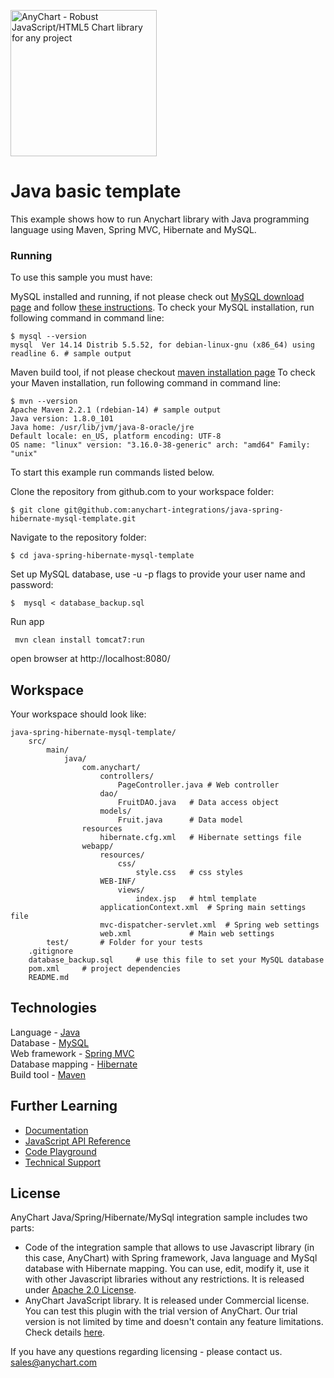 [<img src="https://cdn.anychart.com/images/logo-transparent-segoe.png?2" width="234px" alt="AnyChart - Robust JavaScript/HTML5 Chart library for any project">](https://www.anychart.com)
# Java basic template

This example shows how to run Anychart library with Java programming language using Maven, Spring MVC, Hibernate and MySQL.

### Running
To use this sample you must have:

MySQL installed and running, if not please check out [MySQL download page](https://dev.mysql.com/downloads/installer/) and follow [these instructions](http://dev.mysql.com/doc/refman/5.7/en/installing.html).
To check your MySQL installation, run following command in command line:
```
$ mysql --version
mysql  Ver 14.14 Distrib 5.5.52, for debian-linux-gnu (x86_64) using readline 6. # sample output
```
Maven build tool, if not please checkout [maven installation page](https://maven.apache.org/install.html)
To check your Maven installation, run following command in command line:
```
$ mvn --version
Apache Maven 2.2.1 (rdebian-14) # sample output
Java version: 1.8.0_101
Java home: /usr/lib/jvm/java-8-oracle/jre
Default locale: en_US, platform encoding: UTF-8
OS name: "linux" version: "3.16.0-38-generic" arch: "amd64" Family: "unix"
```
To start this example run commands listed below.

Clone the repository from github.com to your workspace folder:

```
$ git clone git@github.com:anychart-integrations/java-spring-hibernate-mysql-template.git
```

Navigate to the repository folder:
```
$ cd java-spring-hibernate-mysql-template
```

Set up MySQL database, use -u -p flags to provide your user name and password:
```
$  mysql < database_backup.sql
```

Run app
```
 mvn clean install tomcat7:run
```

open browser at http://localhost:8080/


## Workspace
Your workspace should look like:
```
java-spring-hibernate-mysql-template/
    src/
        main/
            java/
                com.anychart/
                    controllers/
                        PageController.java # Web controller
                    dao/
                        FruitDAO.java   # Data access object
                    models/
                        Fruit.java      # Data model
                resources
                    hibernate.cfg.xml   # Hibernate settings file
                webapp/
                    resources/
                        css/
                            style.css   # css styles
                    WEB-INF/
                        views/
                            index.jsp   # html template
                    applicationContext.xml  # Spring main settings file
                    mvc-dispatcher-servlet.xml  # Spring web settings
                    web.xml             # Main web settings
        test/       # Folder for your tests
    .gitignore
    database_backup.sql     # use this file to set your MySQL database
    pom.xml     # project dependencies
    README.md
```

## Technologies
Language - [Java](https://java.com)<br />
Database - [MySQL](https://www.mysql.com/)<br />
Web framework - [Spring MVC](http://docs.spring.io/spring/docs/current/spring-framework-reference/html/mvc.html)<br />
Database mapping - [Hibernate](http://hibernate.org/)<br />
Build tool - [Maven](https://maven.apache.org/)

## Further Learning
* [Documentation](https://docs.anychart.com)
* [JavaScript API Reference](https://api.anychart.com)
* [Code Playground](https://playground.anychart.com)
* [Technical Support](https://www.anychart.com/support)

## License
AnyChart Java/Spring/Hibernate/MySql integration sample includes two parts:
- Code of the integration sample that allows to use Javascript library (in this case, AnyChart) with Spring framework, Java language and MySql database with Hibernate mapping. You can use, edit, modify it, use it with other Javascript libraries without any restrictions. It is released under [Apache 2.0 License](https://github.com/anychart-integrations/java-spring-hibernate-mysql-template/blob/master/LICENSE).
- AnyChart JavaScript library. It is released under Commercial license. You can test this plugin with the trial version of AnyChart. Our trial version is not limited by time and doesn't contain any feature limitations. Check details [here](https://www.anychart.com/buy/).

If you have any questions regarding licensing - please contact us. <sales@anychart.com>
